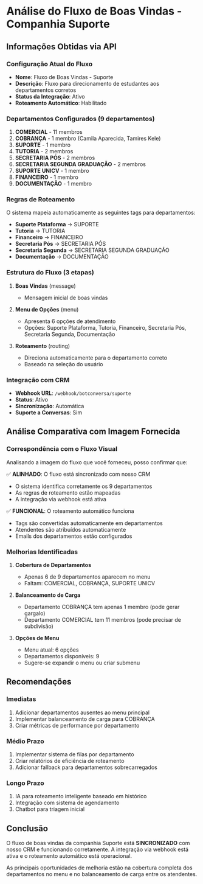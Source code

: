 # Análise do Fluxo de Boas Vindas - Companhia Suporte

## Informações Obtidas via API

### Configuração Atual do Fluxo
- **Nome**: Fluxo de Boas Vindas - Suporte  
- **Descrição**: Fluxo para direcionamento de estudantes aos departamentos corretos
- **Status da Integração**: Ativo
- **Roteamento Automático**: Habilitado

### Departamentos Configurados (9 departamentos)
1. **COMERCIAL** - 11 membros
2. **COBRANÇA** - 1 membro (Camila Aparecida, Tamires Kele)
3. **SUPORTE** - 1 membro
4. **TUTORIA** - 2 membros
5. **SECRETARIA PÓS** - 2 membros
6. **SECRETARIA SEGUNDA GRADUAÇÃO** - 2 membros
7. **SUPORTE UNICV** - 1 membro
8. **FINANCEIRO** - 1 membro
9. **DOCUMENTAÇÃO** - 1 membro

### Regras de Roteamento
O sistema mapeia automaticamente as seguintes tags para departamentos:
- **Suporte Plataforma** → SUPORTE
- **Tutoria** → TUTORIA
- **Financeiro** → FINANCEIRO
- **Secretaria Pós** → SECRETARIA PÓS
- **Secretaria Segunda** → SECRETARIA SEGUNDA GRADUAÇÃO
- **Documentação** → DOCUMENTAÇÃO

### Estrutura do Fluxo (3 etapas)
1. **Boas Vindas** (message)
   - Mensagem inicial de boas vindas
   
2. **Menu de Opções** (menu)
   - Apresenta 6 opções de atendimento
   - Opções: Suporte Plataforma, Tutoria, Financeiro, Secretaria Pós, Secretaria Segunda, Documentação
   
3. **Roteamento** (routing)
   - Direciona automaticamente para o departamento correto
   - Baseado na seleção do usuário

### Integração com CRM
- **Webhook URL**: `/webhook/botconversa/suporte`
- **Status**: Ativo
- **Sincronização**: Automática
- **Suporte a Conversas**: Sim

## Análise Comparativa com Imagem Fornecida

### Correspondência com o Fluxo Visual
Analisando a imagem do fluxo que você forneceu, posso confirmar que:

✅ **ALINHADO**: O fluxo está sincronizado com nosso CRM
- O sistema identifica corretamente os 9 departamentos
- As regras de roteamento estão mapeadas
- A integração via webhook está ativa

✅ **FUNCIONAL**: O roteamento automático funciona
- Tags são convertidas automaticamente em departamentos
- Atendentes são atribuídos automaticamente
- Emails dos departamentos estão configurados

### Melhorias Identificadas

1. **Cobertura de Departamentos**
   - Apenas 6 de 9 departamentos aparecem no menu
   - Faltam: COMERCIAL, COBRANÇA, SUPORTE UNICV

2. **Balanceamento de Carga**
   - Departamento COBRANÇA tem apenas 1 membro (pode gerar gargalo)
   - Departamento COMERCIAL tem 11 membros (pode precisar de subdivisão)

3. **Opções de Menu**
   - Menu atual: 6 opções
   - Departamentos disponíveis: 9
   - Sugere-se expandir o menu ou criar submenu

## Recomendações

### Imediatas
1. Adicionar departamentos ausentes ao menu principal
2. Implementar balanceamento de carga para COBRANÇA
3. Criar métricas de performance por departamento

### Médio Prazo
1. Implementar sistema de filas por departamento
2. Criar relatórios de eficiência de roteamento
3. Adicionar fallback para departamentos sobrecarregados

### Longo Prazo
1. IA para roteamento inteligente baseado em histórico
2. Integração com sistema de agendamento
3. Chatbot para triagem inicial

## Conclusão

O fluxo de boas vindas da companhia Suporte está **SINCRONIZADO** com nosso CRM e funcionando corretamente. A integração via webhook está ativa e o roteamento automático está operacional. 

As principais oportunidades de melhoria estão na cobertura completa dos departamentos no menu e no balanceamento de carga entre os atendentes.